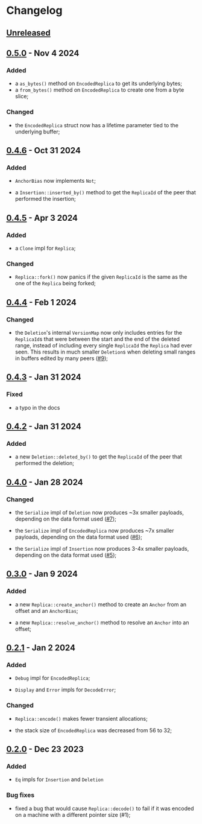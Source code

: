 # Changelog

## [Unreleased]

## [0.5.0] - Nov 4 2024

### Added

- a `as_bytes()` method on `EncodedReplica` to get its underlying bytes;
- a `from_bytes()` method on `EncodedReplica` to create one from a byte slice;

### Changed

- the `EncodedReplica` struct now has a lifetime parameter tied to the
  underlying buffer;

## [0.4.6] - Oct 31 2024

### Added

- `AnchorBias` now implements `Not`;

- a `Insertion::inserted_by()` method to get the `ReplicaId` of the peer that
  performed the insertion;

## [0.4.5] - Apr 3 2024

### Added

- a `Clone` impl for `Replica`;

### Changed

- `Replica::fork()` now panics if the given `ReplicaId` is the same as the one
  of the `Replica` being forked;

## [0.4.4] - Feb 1 2024

### Changed

- the `Deletion`'s internal `VersionMap` now only includes entries for the
  `ReplicaId`s that were between the start and the end of the deleted range,
  instead of including every single `ReplicaId` the `Replica` had ever seen.
  This results in much smaller `Deletion`s when deleting small ranges in
  buffers edited by many peers ([#9](https://github.com/nomad/cola/pull/9));

## [0.4.3] - Jan 31 2024

### Fixed

- a typo in the docs

## [0.4.2] - Jan 31 2024

### Added

- a new `Deletion::deleted_by()` to get the `ReplicaId` of the peer that
  performed the deletion;

## [0.4.0] - Jan 28 2024

### Changed

- the `Serialize` impl of `Deletion` now produces ~3x smaller payloads,
  depending on the data format used
  ([#7](https://github.com/nomad/cola/pull/7));

- the `Serialize` impl of `EncodedReplica` now produces ~7x smaller payloads,
  depending on the data format used
  ([#6](https://github.com/nomad/cola/pull/6));

- the `Serialize` impl of `Insertion` now produces 3-4x smaller payloads,
  depending on the data format used ([#5](https://github.com/nomad/cola/pull/5));

## [0.3.0] - Jan 9 2024

### Added

- a new `Replica::create_anchor()` method to create an `Anchor` from an offset
  and an `AnchorBias`;

- a new `Replica::resolve_anchor()` method to resolve an `Anchor` into an
  offset;

## [0.2.1] - Jan 2 2024

### Added

- `Debug` impl for `EncodedReplica`;

- `Display` and `Error` impls for `DecodeError`;

### Changed

- `Replica::encode()` makes fewer transient allocations;

- the stack size of `EncodedReplica` was decreased from 56 to 32;

## [0.2.0] - Dec 23 2023

### Added

- `Eq` impls for `Insertion` and `Deletion`

### Bug fixes

- fixed a bug that would cause `Replica::decode()` to fail if it was encoded
  on a machine with a different pointer size (#1);

[Unreleased]: https://github.com/nomad/cola/compare/v0.5.0...HEAD
[0.5.0]: https://github.com/nomad/cola/compare/v0.4.6...v0.5.0
[0.4.6]: https://github.com/nomad/cola/compare/v0.4.5...v0.4.6
[0.4.5]: https://github.com/nomad/cola/compare/v0.4.4...v0.4.5
[0.4.4]: https://github.com/nomad/cola/compare/v0.4.3...v0.4.4
[0.4.3]: https://github.com/nomad/cola/compare/v0.4.2...v0.4.3
[0.4.2]: https://github.com/nomad/cola/compare/v0.4.0...v0.4.2
[0.4.0]: https://github.com/nomad/cola/compare/v0.3.0...v0.4.0
[0.3.0]: https://github.com/nomad/cola/compare/v0.2.1...v0.3.0
[0.2.1]: https://github.com/nomad/cola/compare/v0.2.0...v0.2.1
[0.2.0]: https://github.com/nomad/cola/compare/v0.1.0...v0.2.0
